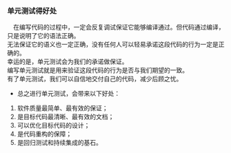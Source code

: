 ### 单元测试得好处  
&ensp;&ensp;在编写代码的过程中，一定会反复调试保证它能够编译通过。但代码通过编译，只是说明了它的语法正确。  
无法保证它的语义也一定正确，没有任何人可以轻易承诺这段代码的行为一定是正确的。  
幸运的是，单元测试会为我们的承诺做保证。  
编写单元测试就是用来验证这段代码的行为是否与我们期望的一致。  
有了单元测试，我们可以自信地交付自己的代码，减少后顾之忧。
- 总之进行单元测试，会带来以下好处：  
1. 软件质量最简单、最有效的保证；  
2. 是目标代码最清晰、最有效的文档；  
3. 可以优化目标代码的设计；
4. 是代码重构的保障；
5. 是回归测试和持续集成的基石。

